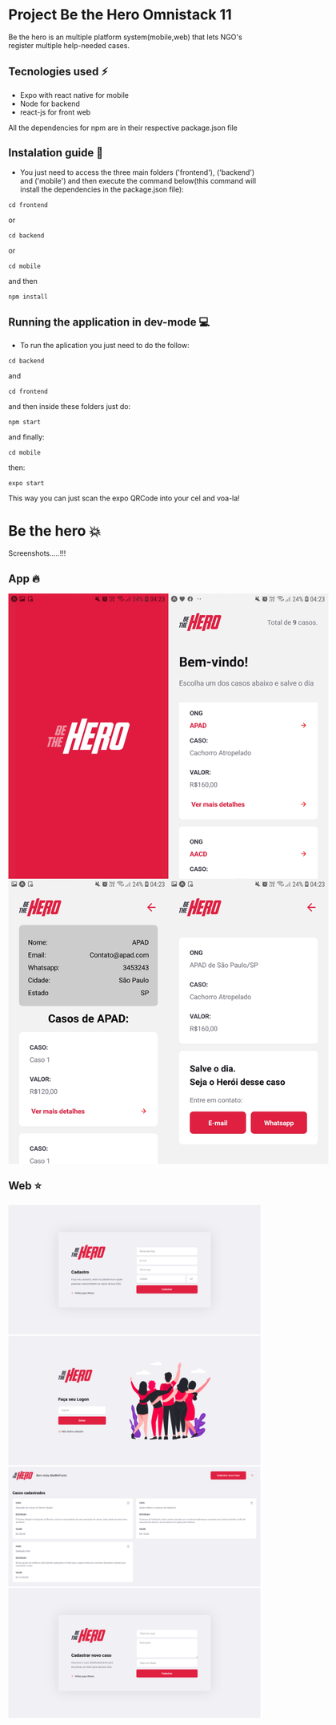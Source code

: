 # Project Be the Hero Omnistack 11
Be the hero is an multiple platform system(mobile,web) that lets NGO's register multiple help-needed cases.

## Tecnologies used :zap:
- Expo with react native for mobile
- Node for backend
- react-js for front web

All the dependencies for npm are in their respective package.json file

## Instalation guide :bust_in_silhouette:
- You just need to access the three main folders ('frontend'), ('backend') and ('mobile') and then execute the command below(this command will install the dependencies in the package.json file):
```
cd frontend
```
or
```
cd backend
```
or

```
cd mobile
```
and then
```
npm install
```
## Running the application in dev-mode :computer:

- To run the aplication you just need to do the follow:
```
cd backend
```
and
```
cd frontend
```
and then inside these folders just do:
```
npm start
```
and finally:
```
cd mobile
```
then:
```
expo start
```
This way you can just scan the expo QRCode into your cel and voa-la!


# Be the hero :boom:
Screenshots.....!!!

## App :fire:

<div style="display:flex;">
<img  src="imagens-do-projeto/inicioapp.jpg" width="320" >
<img  src="imagens-do-projeto/inicio-app.jpg" width="320" >
</div>
<div style="display:flex">
<img src="imagens-do-projeto/perfil-ong-app.jpg" width="320" >
<img  src="imagens-do-projeto/detalhe-caso.jpg" width="320" >
</div>

## Web :star:

<img  src="imagens-do-projeto/registro.png" >
<img  src="imagens-do-projeto/Login.png" >
<img  src="imagens-do-projeto/profile.png">
<img  src="imagens-do-projeto/new_case.png">





